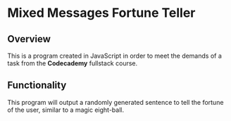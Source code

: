 # Mixed Messages Fortune Teller
## Overview
This is a program created in JavaScript in order to meet the demands of a task from the **Codecademy** fullstack course.
## Functionality
This program will output a randomly generated sentence to tell the fortune of the user, similar to a magic eight-ball.
